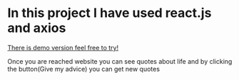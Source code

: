 # In this project I have used react.js and axios

[There is demo version feel free to try!](https://motivations-quotes.netlify.app/)

Once you are reached website you can see quotes about life and by clicking the button(Give my advice) you can get new quotes
